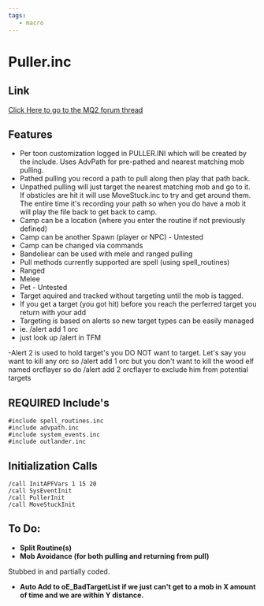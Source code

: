 ```yaml
---
tags:
   - macro
---
```

# Puller.inc

## Link

[Click Here to go to the MQ2 forum thread](https://macroquest.org/phpBB3/viewtopic.php?t=11693&highlight=)

## Features

* Per toon customization logged in PULLER.INI which will be created by the include. Uses AdvPath for pre-pathed and nearest matching mob pulling.
* Pathed pulling you record a path to pull along then play that path back.
* Unpathed pulling will just target the nearest matching mob and go to it. If obsticles are hit it will use MoveStuck.inc to try and get around them. The entire time it's recording your path so when you do have a mob it will play the file back to get back to camp.
* Camp can be a location (where you enter the routine if not previously defined)
* Camp can be another Spawn (player or NPC) - Untested
* Camp can be changed via commands
* Bandoliear can be used with mele and ranged pulling
* Pull methods currently supported are spell (using spell\_routines)
* Ranged
* Melee
* Pet - Untested
* Target aquired and tracked without targeting until the mob is tagged.
* If you get a target (you got hit) before you reach the perferred target you return with your add
* Targeting is based on alerts so new target types can be easily managed
* ie. /alert add 1 orc
* just look up /alert in TFM

-Alert 2 is used to hold target's you DO NOT want to target. Let's say you want to kill any orc so /alert add 1 orc but you don't want to kill the wood elf named orcflayer so do /alert add 2 orcflayer to exclude him from potential targets

## REQUIRED Include's

`#include spell_routines.inc`  
`#include advpath.inc`  
`#include system_events.inc`  
`#include outlander.inc`

## Initialization Calls

`/call InitAPFVars 1 15 20`  
`/call SysEventInit`  
`/call PullerInit`  
`/call MoveStuckInit`

## To Do:

* **Split Routine(s)**
* **Mob Avoidance (for both pulling and returning from pull)**

Stubbed in and partially coded.

* **Auto Add to oE\_BadTargetList if we just can't get to a mob in X amount of time and we are within Y distance.**

